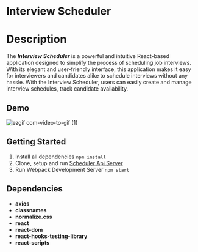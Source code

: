 # Interview Scheduler

# Description
The ***Interview Scheduler*** is a powerful and intuitive React-based application designed to simplify the process of scheduling job interviews. With its elegant and user-friendly interface, this application makes it easy for interviewers and candidates alike to schedule interviews without any hassle. With the Interview Scheduler, users can easily create and manage interview schedules, track candidate availability.

## Demo
![ezgif com-video-to-gif (1)](https://user-images.githubusercontent.com/105215745/235016123-a33a1db4-3cec-4dea-a458-fa5c9670c363.gif)

## Getting Started
1. Install all dependencies `npm install`
2. Clone, setup and run [Scheduler Api Server](https://github.com/Heaven664/scheduler-api)
3. Run Webpack Development Server `npm start`

## Dependencies
-  **axios**
-  **classnames**
-  **normalize.css**
-  **react**
-  **react-dom**
-  **react-hooks-testing-library**
-  **react-scripts**
